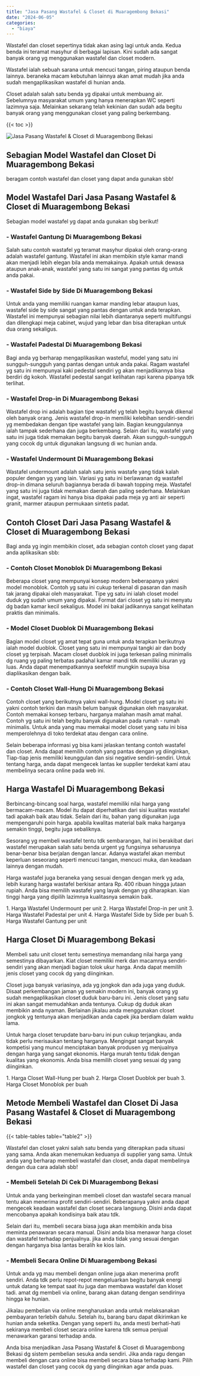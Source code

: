 ```yaml
---
title: "Jasa Pasang Wastafel & Closet di Muaragembong Bekasi"
date: "2024-06-05"
categories: 
  - "biaya"
---
```


Wastafel dan closet sepertinya tidak akan asing lagi untuk anda. Kedua benda ini teramat masyhur di berbagai lapisan. Kini sudah ada sangat banyak orang yg menggunakan wastafel dan closet modern.

Wastafel ialah sebuah sarana untuk mencuci tangan, piring ataupun benda lainnya. beraneka macam kebutuhan lainnya akan amat mudah jika anda sudah mengaplikasikan wastafel di hunian anda.

Closet adalah salah satu benda yg dipakai untuk membuang air. Sebelumnya masyarakat umum yang hanya menerapkan WC seperti lazimnya saja. Melainkan sekarang telah kekinian dan sudah ada begitu banyak orang yang menggunakan closet yang paling berkembang.

{{< toc >}}

![Jasa Pasang Wastafel & Closet di Muaragembong Bekasi](/images/wastafel-closet-murah50.png)

## Sebagian Model Wastafel dan Closet Di Muaragembong Bekasi

beragam contoh wastafel dan closet yang dapat anda gunakan sbb!

## Model Wastafel Dari Jasa Pasang Wastafel & Closet di Muaragembong Bekasi

Sebagian model wastafel yg dapat anda gunakan sbg berikut!

### \- Wastafel Gantung Di Muaragembong Bekasi

Salah satu contoh wastafel yg teramat masyhur dipakai oleh orang-orang adalah wastafel gantung. Wastafel ini akan membikin style kamar mandi akan menjadi lebih elegan bila anda memakainya. Apakah untuk dewasa ataupun anak-anak, wastafel yang satu ini sangat yang pantas dg untuk anda pakai.

### \- Wastafel Side by Side Di Muaragembong Bekasi

Untuk anda yang memiliki ruangan kamar manding lebar ataupun luas, wastafel side by side sangat yang pantas dengan untuk anda terapkan. Wastafel ini mempunyai sebagian nilai lebih diantaranya seperti multifungsi dan dilengkapi meja cabinet, wujud yang lebar dan bisa diterapkan untuk dua orang sekaligus.

### \- Wastafel Padestal Di Muaragembong Bekasi

Bagi anda yg berharap mengaplikasikan wasteful, model yang satu ini sungguh-sungguh yang pantas dengan untuk anda pakai. Ragam wastafel yg satu ini mempunyai kaki pedestal sendiri yg akan menjadikannya bisa berdiri dg kokoh. Wastafel pedestal sangat kelihatan rapi karena pipanya tdk terlihat.

### \- Wastafel Drop-in Di Muaragembong Bekasi

Wastafel drop ini adalah bagian tipe wastafel yg telah begitu banyak dikenal oleh banyak orang. Jenis wastafel drop-in memiliki kelebihan sendiri-sendiri yg membedakan dengan tipe wastafel yang lain. Bagian keunggulannya ialah tampak sederhana dan juga berkembang. Selain dari itu, wastafel yang satu ini juga tidak memakan begitu banyak daerah. Akan sungguh-sungguh yang cocok dg untuk digunakan langsung di wc hunian anda.

### \- Wastafel Undermount Di Muaragembong Bekasi

Wastafel undermount adalah salah satu jenis wastafe yang tidak kalah populer dengan yg yang lain. Variasi yg satu ini berlawanan dg wastafel drop-in dimana seluruh bagiannya berada di bawah topping meja. Wastafel yang satu ini juga tidak memakan daerah dan paling sederhana. Melainkan ingat, wastafel ragam ini hanya bisa dipakai pada meja yg anti air seperti granit, marmer ataupun permukaan sintetis padat.

## Contoh Closet Dari Jasa Pasang Wastafel & Closet di Muaragembong Bekasi

Bagi anda yg ingin membikin closet, ada sebagian contoh closet yang dapat anda aplikasikan sbb:

### \- Contoh Closet Monoblok Di Muaragembong Bekasi

Beberapa closet yang mempunyai konsep modern beberapanya yakni model monoblok. Contoh yg satu ini cukup terkenal di pasaran dan masih tak jarang dipakai oleh masyarakat. Tipe yg satu ini ialah closet model duduk yg sudah umum yang dipakai. Format dari closet yg satu ini menyatu dg badan kamar kecil sekaligus. Model ini bakal jadikannya sangat kelihatan praktis dan minimalis.

### \- Model Closet Duoblok Di Muaragembong Bekasi

Bagian model closet yg amat tepat guna untuk anda terapkan berikutnya ialah model duoblok. Closet yang satu ini mempunyai tangki air dan body closet yg terpisah. Macam closet duoblok ini juga terkesan paling minimalis dg ruang yg paling terbatas padahal kamar mandi tdk memiliki ukuran yg luas. Anda dapat menempatkannya seefektif mungkin supaya bisa diaplikasikan dengan baik.

### \- Contoh Closet Wall-Hung Di Muaragembong Bekasi

Contoh closet yang berikutnya yakni wall-hung. Model closet yg satu ini yakni contoh terkini dan masih belum banyak digunakan oleh masyarakat. Contoh memakai konsep terbaru, harganya malahan masih amat mahal. Contoh yg satu ini telah begitu banyak digunakan pada rumah - rumah minimalis. Untuk anda yang mau memakai model closet yang satu ini bisa memperolehnya di toko terdekat atau dengan cara online.

Selain beberapa informasi yg bisa kami jelaskan tentang contoh wastafel dan closet. Anda dapat memilih contoh yang pantas dengan yg diinginkan, Tiap-tiap jenis memiliki keunggulan dan sisi negative sendiri-sendiri. Untuk tentang harga, anda dapat mengecek lantas ke supplier terdekat kami atau membelinya secara online pada web ini.

## Harga Wastafel Di Muaragembong Bekasi

Berbincang-bincang soal harga, wastafel memiliki nilai harga yang bermacam-macam. Model itu dapat diperhatikan dari sisi kualitas wastafel tadi apakah baik atau tidak. Selain dari itu, bahan yang digunakan juga mempengaruhi poin harga. apabila kwalitas material baik maka harganya semakin tinggi, begitu juga sebaliknya.

Sesorang yg membeli wastafel tentu tdk sembarangan, hal ini berakibat dari wastafel merupakan salah satu benda urgent yg fungsinya seharusnya benar-benar bisa berjalan dengan lancar. Adanya wastafel akan membut keperluan seseorang seperti mencuci tangan, mencuci muka, dan keadaan lainnya dengan mudah.

Harga wastafel juga beraneka yang sesuai dengan dengan merk yg ada, lebih kurang harga wastafel berkisar antara Rp. 400 ribuan hingga jutaan rupiah. Anda bisa memilih wastafel yang layak dengan yg diharapkan. kian tinggi harga yang dipilih lazimnya kualitasnya semakin baik.

1\. Harga Wastafel Undermount per unit 2. Harga Wastafel Drop-in per unit 3. Harga Wastafel Padestal per unit 4. Harga Wastafel Side by Side per buah 5. Harga Wastafel Gantung per unit

## Harga Closet Di Muaragembong Bekasi

Membeli satu unit closet tentu semestinya memandang nilai harga yang semestinya dibayarkan. Kiat closet memiliki merk dan macamnya sendiri-sendiri yang akan menjadi bagian tolok ukur harga. Anda dapat memilih jenis closet yang cocok dg yang diinginkan.

Closet juga banyak variasinya, ada yg jongkok dan ada juga yang duduk. Disaat perkembangan jaman yg semakin modern ini, banyak orang yg sudah mengaplikasikan closet duduk baru-baru ini. Jenis closet yang satu ini akan sangat memudahkan anda tentunya. Cukup dg duduk akan membikin anda nyaman. Berlainan jikalau anda menggunakan closet jongkok yg tentunya akan menjadikan anda capek jika berdiam dalam waktu lama.

Untuk harga closet terupdate baru-baru ini pun cukup terjangkau, anda tidak perlu merisaukan tentang harganya. Mengingat sangat banyak kompetisi yang muncul menciptakan banyak produsen yg menjualnya dengan harga yang sangat ekonomis. Harga murah tentu tidak dengan kualitas yang ekonomis. Anda bisa memilih closet yang sesuai dg yang diinginkan.

1\. Harga Closet Wall-Hung per buah 2. Harga Closet Duoblok per buah 3. Harga Closet Monoblok per buah

## Metode Membeli Wastafel dan Closet Di Jasa Pasang Wastafel & Closet di Muaragembong Bekasi

{{< table-tables table="table2" >}}

Wastafel dan closet yakni salah satu benda yang diterapkan pada situasi yang sama. Anda akan menemukan keduanya di supplier yang sama. Untuk anda yang berharap membeli wastafel dan closet, anda dapat membelinya dengan dua cara adalah sbb!

### \- Membeli Setelah Di Cek Di Muaragembong Bekasi

Untuk anda yang berkeinginan membeli closet dan wastafel secara manual tentu akan menerima profit sendiri-sendiri. Beberapanya yakni anda dapat mengecek keadaan wastafel dan closet secara langsung. Disini anda dapat mencobanya apakah kondisinya baik atau tdk.

Selain dari itu, membeli secara biasa juga akan membikin anda bisa meminta penawaran secara manual. Disini anda bisa menawar harga closet dan wastafel terhadap penjualnya. jika anda tidak yang sesuai dengan dengan harganya bisa lantas beralih ke kios lain.

### \- Membeli Secara Online Di Muaragembong Bekasi

Untuk anda yg mau membeli dengan online juga akan menerima profit sendiri. Anda tdk perlu repot-repot mengeluarkan begitu banyak energi untuk datang ke tempat saat itu juga dan membawa wastafel dan kloset tadi. amat dg membeli via online, barang akan datang dengan sendirinya hingga ke hunian.

Jikalau pembelian via online mengharuskan anda untuk melaksanakan pembayaran terlebih dahulu. Setelah itu, barang baru dapat dikirimkan ke hunian anda seketika. Dengan yang seperti itu, anda mesti berhati-hati sekiranya membeli closet secara online karena tdk semua penjual menawarkan garansi terhadap anda.

Anda bisa menjadikan Jasa Pasang Wastafel & Closet di Muaragembong Bekasi dg sistem pembelian sesuka anda sendiri. Jika anda ragu dengan membeli dengan cara online bisa membeli secara biasa terhadap kami. Pilih wastafel dan closet yang cocok dg yang diinginkan agar anda puas.

